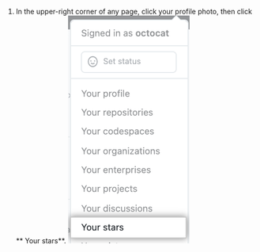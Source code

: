 1. In the upper-right corner of any page, click your profile photo, then click ** Your stars**. 
  ![Screenshot of stars option in a dropdown menu](/assets/images/help/stars/navigate-to-stars-page.png)
